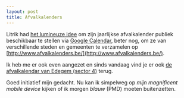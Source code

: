 ```yaml
---
layout: post
title: Afvalkalenders
---
```

Litrik had [het lumineuze idee](http://litrik.blogspot.com/2009/12/iedereen-beroemd.html) om zijn  jaarlijkse afvalkalender publiek beschikbaar te stellen via [Google Calendar](http://calendar.google.com), beter nog, om ze van verschillende steden en gemeenten te verzamelen op [http://www.afvalkalenders.be/](http://www.afvalkalenders.be/).

Ik heb me er ook even aangezet en sinds vandaag vind je er ook [de afvalkalendar van Edegem (sector 4)](http://www.google.com/calendar/embed?src=la8kd3m9qno7b5p21nh8p7plqs%40group.calendar.google.com&ctz=Europe/Brussels) terug.

Goed initiatief mijn gedacht. Nu kan ik simpelweg op _mijn magnificent mobile device_ kijken of ik morgen _blauw_ (PMD) moeten buitenzetten.